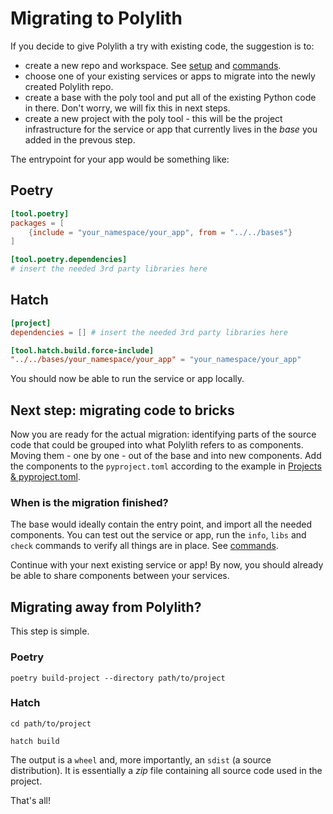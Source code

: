 # Migrating to Polylith

If you decide to give Polylith a try with existing code, the suggestion is to:

- create a new repo and workspace. See [setup](setup.md) and [commands](commands.md).
- choose one of your existing services or apps to migrate into the newly created Polylith repo.
- create a base with the poly tool and put all of the existing Python code in there. Don't worry, we will fix this in next steps.
- create a new project with the poly tool - this will be the project infrastructure for the service or app that currently lives in the _base_ you added in the prevous step.

The entrypoint for your app would be something like:

## Poetry
``` toml
[tool.poetry]
packages = [
    {include = "your_namespace/your_app", from = "../../bases"}
]

[tool.poetry.dependencies]
# insert the needed 3rd party libraries here
```

## Hatch
``` toml
[project]
dependencies = [] # insert the needed 3rd party libraries here

[tool.hatch.build.force-include]
"../../bases/your_namespace/your_app" = "your_namespace/your_app"
```


You should now be able to run the service or app locally.

## Next step: migrating code to bricks
Now you are ready for the actual migration: identifying parts of the source code that could be grouped into what Polylith refers to as components.
Moving them - one by one - out of the base and into new components. Add the components to the `pyproject.toml` according to the example in [Projects & pyproject.toml](projects.md).

### When is the migration finished?
The base would ideally contain the entry point, and import all the needed components.
You can test out the service or app, run the `info`, `libs` and `check` commands to verify all things are in place. See [commands](commands.md).

Continue with your next existing service or app! By now, you should already be able to share components between your services.


## Migrating away from Polylith?
This step is simple.

### Poetry
``` shell
poetry build-project --directory path/to/project
```

### Hatch
``` shell
cd path/to/project

hatch build
```

The output is a `wheel` and, more importantly, an `sdist` (a source distribution). It is essentially a _zip_ file containing all source code used in the project.

That's all!
